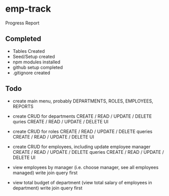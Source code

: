# emp-track

Progress Report

## Completed

* Tables Created
* Seed/Setup created
* npm modules installed
* github setup completed
* .gitignore created

## Todo

* create main menu, probably DEPARTMENTS, ROLES, EMPLOYEES, REPORTS

* create CRUD for departments
  CREATE / READ / UPDATE / DELETE quries
  CREATE / READ / UPDATE / DELETE UI

* create CRUD for roles
  CREATE / READ / UPDATE / DELETE queries
  CREATE / READ / UPDATE / DELETE UI

* create CRUD for employees, including update employee manager
  CREATE / READ / UPDATE / DELETE queries
  CREATE / READ / UPDATE / DELETE UI

* view employees by manager (i.e. choose manager, see all employees managed)
  write join query first

* view total budget of department (view total salary of employees in department)
  write join query first